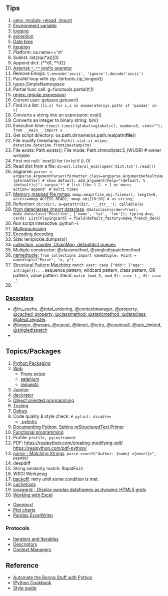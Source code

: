 ## Tips
1. [venv, module, reload, import](common.md#modules)
1. [Environment variable](common.md)
1. [logging](common.md#logging)
1. [exception](common.md#exception)
1. [Date time](common.md#datetime)
2. [iteration](common.md#iteration)
3. Platform: os.name=='nt'
4. Sublist: list(zip(*a))[0]
5. Append dict: {**d1, **d2}
6. [Asterisk `*,**` prefix operator](common.md#asterisk--prefix-operator)
7. Remove Emojis: `t.encode('ascii', 'ignore').decode('ascii')`
8. Parallel loop with zip. itertools.zip_longest()
9. types.SimpleNamespace
10. Partial func call: g=functools.partial(f,1)
11. [regex: regular expression](common.md#regex)
12. Current user: getpass.getuser()
13. Find in a list: `[[i,s] for i,s in enumerate(sys.path) if 'pandas' in s]`
14. Converts a string into an expression: eval()
15. Converts an integer to binary string: bin()
16. Execution time: `timeit.timeit(globals=globals(), number=3, stmt=""); from __main__ import x`
17. Get script directory: os.path.dirname(os.path.realpath(__file__))
18. File modify timestamp: `Path().stat.st_mtime; datetime.datetime.fromtimestamp(tm)`
19. File exists: Path.exists(); File mode: Path.chmod(stat.S_IWUSR) # owner writable
20. First not null: `next((i for i in lst if i), 0)
21. Read dict from a file: `dc=ast.literal_eval(open('dict.txt').read())`
22. argparse: `parser = argparse.ArgumentParser(formatter_class=argparse.ArgumentDefaultsHelpFormatter) # show default; add_argument(help="(default: %(default)s)")
    nargs='*' # list like 1 2. + 1 or more; action='append' # multi times`
1. [Memory mapped file mmap](https://realpython.com/python-mmap/). `mmap.mmap(file_obj.fileno(), length=0, access=mmap.ACCESS_READ); mmap_obj[10:20] # as string; `
1. Reflection: `dir(dir); a=getattr(dir, '__str__'); callable(a)`
1. [from dataclasses import dataclass](https://realpython.com/python-data-classes/). `@dataclass(order=True); make_dataclass('Position', ['name', 'lat', 'lon']); typing.Any; cards: List[PlayingCard] = field(default_factory=make_french_deck)`
1. Run script interactive: python -i
1. [Multiprocessing](http://zetcode.com/python/multiprocessing/)
1. [Encoding decoding](common.md#encoding-decoding)
1. Size: len(pickle.dumps(o))
2. [collection, counter, ChainMap, defaultdict queues](https://realpython.com/python-collections-module/)
3. Multiple constructor: @classmethod, @singledispatchmethod
4. [namedtuple](https://realpython.com/python-namedtuple/): `from collections import namedtuple; Point = namedtuple("Point", "x, y")`
5. [Structural Pattern Matching](https://realpython.com/python310-new-features/#structural-pattern-matching): `match user: case {"dob": {"age": int(age)}}:; `. 
   sequence pattern, wildcard pattern, class pattern, OR pattern, value pattern. literal. `match (mod_3, mod_5): case (_, 0): case _:`
6. 

### [Decorators](https://realpython.com/primer-on-python-decorators/)
* [@lru_cache, @total_ordering, @contextmanager, @property, @cached_property, @classmethod, @staticmethod, @dataclass, @atexit.register](https://medium.com/techtofreedom/9-python-built-in-decorators-that-optimize-your-code-significantly-bc3f661e9017). 
* [@logger, @wraps, @repeat, @timeit, @retry, @countcall, @rate_limited,  @singledispatch](https://towardsdatascience.com/12-python-decorators-to-take-your-code-to-the-next-level-a910a1ab3e99)
* 

## Topics/Packages
1. [Python Packaging](https://itnext.io/python-packaging-12ef040c4ea0)
1. [Web](web.md)
   * [Proxy setup](web.md#proxy-setup)
   * [selenium](web.md#selenium)
   * [requests](web.md#requests)
1. [Jupyter](jupyter.md)
1. [decorator](decorator.md)
1. [Object oriented programming](oop.md)
1. [Testing](test_debug.md)
1. [Debug](test_debug.md#debug)
1. Code quality & style check: `# pylint: disable=`
   * [.pylintrc](https://github.com/kubeflow/examples/blob/master/.pylintrc)
3. [Documenting Python](https://devguide.python.org/documenting/). [Sphinx reStructuredText Primer](https://www.sphinx-doc.org/en/master/usage/restructuredtext/basics.html)
4. [Functional programming](functional.md)
5. Profile: `profile, pyinstrument`
6. PDF: https://realpython.com/creating-modifying-pdf/  https://realpython.com/pdf-python/
7. [parse - Matching Strings](https://realpython.com/python-packages/#parse-for-matching-strings). `parse.search("Author: {name} <{email}>", pep498)`
8. deepdiff
9. String similarity match: RapidFuzz
10. WSGI Werkzeug
11. [backoff](https://pypi.org/project/backoff/): retry until some condition is met.
1. [cachetools](https://pypi.org/project/cachetools/)
1. [ipyaggrid - Display pandas dataframes as dynamic HTML5 grids](https://dgothrek.gitlab.io/ipyaggrid/)
1. [Working with Excel](https://automatetheboringstuff.com/2e/chapter13/)
  * [Openpyxl](https://realpython.com/openpyxl-excel-spreadsheets-python/)
  * [Plot charts](https://www.geeksforgeeks.org/python-plotting-charts-in-excel-sheet-using-openpyxl-module-set-1/?ref=lbp)
  * [Pandas ExcelWriter](https://pandas.pydata.org/docs/reference/api/pandas.ExcelWriter.html#pandas.ExcelWriter)

### Protocols
* [Iterators and Iterables](https://realpython.com/python-iterators-iterables/)
* [Descriptors](https://realpython.com/python-descriptors)
* [Context Managers](https://realpython.com/python-with-statement)

## Reference
* [Automate the Boring Stuff with Python](https://automatetheboringstuff.com/)
* [IPython Cookbook](https://ipython-books.github.io/)
* [Style guide](https://www.analyticsvidhya.com/blog/2020/07/python-style-guide/)

